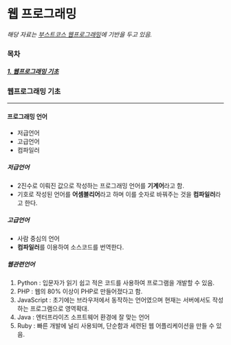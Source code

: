 # 웹 프로그래밍

*해당 자료는 [부스트코스 웹프로그래밍](https://www.edwith.org/boostcourse-web)에 기반을 두고 있음.*



### 목차

##### [1. 웹프로그래밍 기초 ](#웹프로그래밍-기초)




### 웹프로그래밍 기초

---

#### 프로그래밍 언어

- 저급언어
- 고급언어
- 컴파일러



##### 저급언어

- 2진수로 이뤄진 값으로 작성하는 프로그래밍 언어를 **기계어**라고 함.
- 기호로 작성된 언어를 **어셈블리어**라고 하며 이를 숫자로 바꿔주는 것을 **컴파일러**라고 한다.



##### 고급언어

- 사람 중심의 언어
- **컴파일러**를 이용하여 소스코드를 번역한다.



##### 웹관련언어

1. Python : 입문자가 읽기 쉽고 적은 코드를 사용하여 프로그램을 개발할 수 있음.
2. PHP : 웹의 80% 이상이 PHP로 만들어졌다고 함.
3. JavaScript : 초기에는 브라우저에서 동작하는 언어였으며 현재는 서버에서도 작성하는 프로그램으로 영역확대.
4. Java : 엔터프라이즈 소프트웨어 환경에 잘 맞는 언어
5. Ruby : 빠른 개발에 널리 사용되며, 단순함과 세련된 웹 어플리케이션을 만들 수 있음.
